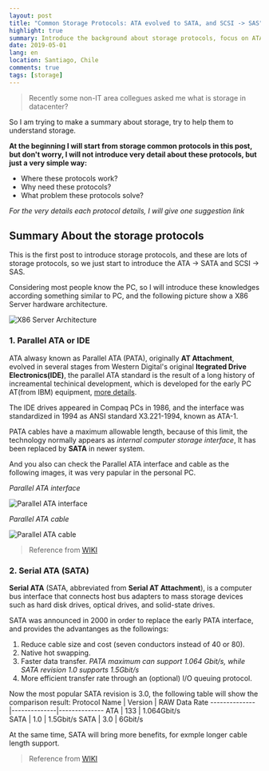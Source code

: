 ```yaml
---
layout: post
title: "Common Storage Protocols: ATA evolved to SATA, and SCSI -> SAS"
highlight: true
summary: Introduce the background about storage protocols, focus on ATA to SATA and SCSI to SAS
date: 2019-05-01
lang: en
location: Santiago, Chile
comments: true
tags: [storage]
---
```


> Recently some non-IT area collegues asked me what is storage in datacenter? 

So I am trying to make a summary about storage, try to help them to understand storage. 

**At the beginning I will start from storage common protocols in this post, but don't worry, I will not introduce very detail about these protocols, but just a very simple way:**

* Where these protocols work?
* Why need these protocols?
* What problem these protocols solve?

_For the very details each protocol details, I will give one suggestion link_

## Summary About the storage protocols ##
This is the first post to introduce storage protocols, and these are lots of storage protocols, so we just start to introduce the ATA -> SATA and SCSI -> SAS. 

Considering most people know the PC, so I will introduce these knowledges according something similar to PC, and the following picture show a X86 Server hardware architecture.

<img src="{{ site.baseurl }}/img/posts/20190501_X86-Server-Architecture.jpg" alt="X86 Server Architecture" />

### 1. Parallel ATA or IDE ###
ATA alwasy known as Parallel ATA (PATA), originally **AT Attachment**, evolved in several stages from Western Digital's original **Itegrated Drive Electronics(IDE)**, the parallel ATA standard is the result of a long history of increamental techinical development, which is developed for the early PC AT(from IBM) equipment, [more details](https://en.wikipedia.org/wiki/IBM_Personal_Computer/AT). 

The IDE drives appeared in Compaq PCs in 1986, and the interface was standardized in 1994 as ANSI standard X3.221-1994, known as ATA-1.

PATA cables have a maximum allowable length, because of this limit, the technology normally appears as _internal computer storage interface_, It has been replaced by **SATA** in newer system. 

And you also can check the Parallel ATA interface and cable as the following images, it was very papular in the personal PC.

_Parallel ATA interface_

<img src="{{ site.baseurl }}/img/posts/20190501_PATA_Interface.jpg" alt="Parallel ATA interface" />

_Parallel ATA cable_

<img src="{{ site.baseurl }}/img/posts/20190501_PATA_Cable.jpg" alt="Parallel ATA cable" />

> Reference from [WIKI](https://en.wikipedia.org/wiki/Parallel_ATA)

### 2. Serial ATA (SATA)
**Serial ATA** (SATA, abbreviated from **Serial AT Attachment**), is a computer bus interface that connects host bus adapters to mass storage devices such as hard disk drives, optical drives, and solid-state drives. 

SATA was announced in 2000 in order to replace the early PATA interface, and provides the advantanges as the followings:
1. Reduce cable size and cost (seven conductors instead of 40 or 80).
1. Native hot swapping.
1. Faster data transfer. _PATA maximum can support 1.064 Gbit/s, while SATA revision 1.0 supports 1.5Gbit/s_
1. More efficient transfer rate through an (optional) I/O queuing protocol.

Now the most popular SATA revision is 3.0, the following table will show the comparison result:
Protocol Name | Version | RAW Data Rate 
--------------|--------------|--------------
ATA | 133 | 1.064Gbit/s  
SATA | 1.0 | 1.5Gbit/s
SATA | 3.0 | 6Gbit/s

At the same time, SATA will bring more benefits, for exmple longer cable length support. 

> Reference from [WIKI](https://en.wikipedia.org/wiki/Serial_ATA)
